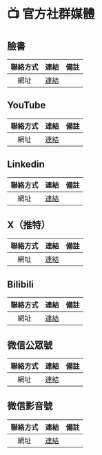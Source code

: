 # 📺 官方社群媒體

## 臉書
| 聯絡方式 | 連結 | 備註 |
| :---: | :---: | --- |
| 網址 | [連結](https://www.facebook.com/UIC.Edu.CN) |  |

## YouTube
| 聯絡方式 | 連結 | 備註 |
| :---: | :---: | --- |
| 網址 | [連結](https://www.youtube.com/channel/UCzXSahQu5QtJvhxtNyDBlwQ) |  |

## Linkedin
| 聯絡方式 | 連結 | 備註 |
| :---: | :---: | --- |
| 網址 | [連結](https://www.linkedin.com/company/bnu-hkbu-united-international-college) |  |

## X（推特）
| 聯絡方式 | 連結 | 備註 |
| :---: | :---: | --- |
| 網址 | [連結](https://x.com/bnbu_gba) |  |

## Bilibili
| 聯絡方式 | 連結 | 備註 |
| :---: | :---: | --- |
| 網址 | [連結](https://space.bilibili.com/3546610413865737) |  |

## 微信公眾號
| 聯絡方式 | 連結 | 備註 |
| :---: | :---: | --- |
| 網址 | [連結](https://weixin.qq.com/r/UnXh_RzEnkHhrVia9yBA) |  |

## 微信影音號
| 聯絡方式 | 連結 | 備註 |
| :---: | :---: | --- |
| 網址 | [連結](https://weixin.qq.com/f/MLkDgrWUIbIfn6gk-iDbW6Y) |  |
